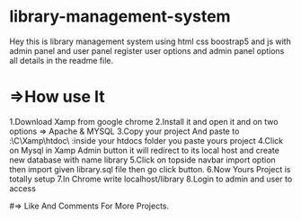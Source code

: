 # library-management-system
Hey this is library management system using html css boostrap5 and js with admin panel and user panel register user options and admin panel options all details in the readme file.


# =>How use It

1.Download Xamp from google chrome
2.Install it and open it and on two options => Apache & MYSQL
3.Copy your project And paste to :\C\Xamp\htdoc\           :inside your htdocs folder you paste yours project
4.Click on Mysql in Xamp Admin button it will redirect to its local host and create new database with name library 
5.Click on topside navbar import option then import given library.sql file then go click button.
6.Now Yours Project is totally setup
7.In Chrome write localhost/library
8.Login to admin and user to access

#=> Like And Comments For More Projects.
